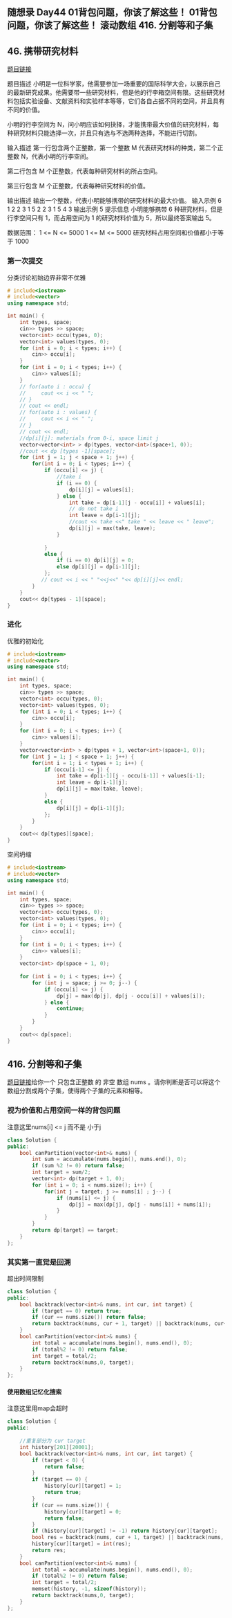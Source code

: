 ## 随想录 Day44 01背包问题，你该了解这些！  01背包问题，你该了解这些！ 滚动数组   416. 分割等和子集 

## 46. 携带研究材料
[题目链接](https://kamacoder.com/problempage.php?pid=1046)

题目描述
小明是一位科学家，他需要参加一场重要的国际科学大会，以展示自己的最新研究成果。他需要带一些研究材料，但是他的行李箱空间有限。这些研究材料包括实验设备、文献资料和实验样本等等，它们各自占据不同的空间，并且具有不同的价值。 

小明的行李空间为 N，问小明应该如何抉择，才能携带最大价值的研究材料，每种研究材料只能选择一次，并且只有选与不选两种选择，不能进行切割。

输入描述
第一行包含两个正整数，第一个整数 M 代表研究材料的种类，第二个正整数 N，代表小明的行李空间。

第二行包含 M 个正整数，代表每种研究材料的所占空间。 

第三行包含 M 个正整数，代表每种研究材料的价值。

输出描述
输出一个整数，代表小明能够携带的研究材料的最大价值。
输入示例
6 1
2 2 3 1 5 2
2 3 1 5 4 3
输出示例
5
提示信息
小明能够携带 6 种研究材料，但是行李空间只有 1，而占用空间为 1 的研究材料价值为 5，所以最终答案输出 5。 

数据范围：
1 <= N <= 5000
1 <= M <= 5000
研究材料占用空间和价值都小于等于 1000

### 第一次提交
分类讨论初始边界非常不优雅

```cpp
# include<iostream>
# include<vector>
using namespace std;

int main() {
    int types, space;
    cin>> types >> space;
    vector<int> occu(types, 0);
    vector<int> values(types, 0);
    for (int i = 0; i < types; i++) {
        cin>> occu[i];
    }
    for (int i = 0; i < types; i++) {
        cin>> values[i];
    }
    // for(auto i : occu) {
    //     cout << i << " ";
    // }
    // cout << endl;
    // for(auto i : values) {
    //     cout << i << " ";
    // }
    // cout << endl;
    //dp[i][j]: materials from 0-i, space limit j
    vector<vector<int> > dp(types, vector<int>(space+1, 0));
    //cout << dp [types -1][space];
    for (int j = 1; j < space + 1; j++) {
        for(int i = 0; i < types; i++) {
            if (occu[i] <= j) {
                //take i
                if (i == 0) {
                    dp[i][j] = values[i];
                } else {
                    int take = dp[i-1][j - occu[i]] + values[i];
                    // do not take i
                    int leave = dp[i-1][j];
                    //cout << take <<" take " << leave << " leave";
                    dp[i][j] = max(take, leave);
                }
                
            }
            else {
                if (i == 0) dp[i][j] = 0;
                else dp[i][j] = dp[i-1][j];
            };
           // cout << i << " "<<j<<" "<< dp[i][j]<< endl;
        }
    }
    cout<< dp[types - 1][space];
}
```
### 进化
优雅的初始化
```cpp
# include<iostream>
# include<vector>
using namespace std;

int main() {
    int types, space;
    cin>> types >> space;
    vector<int> occu(types, 0);
    vector<int> values(types, 0);
    for (int i = 0; i < types; i++) {
        cin>> occu[i];
    }
    for (int i = 0; i < types; i++) {
        cin>> values[i];
    }
    vector<vector<int> > dp(types + 1, vector<int>(space+1, 0));
    for (int j = 1; j < space + 1; j++) {
        for(int i = 1; i < types + 1; i++) {
            if (occu[i-1] <= j) {
                int take = dp[i-1][j - occu[i-1]] + values[i-1];
                int leave = dp[i-1][j];
                dp[i][j] = max(take, leave);
            }
            else {
                dp[i][j] = dp[i-1][j];
            };
        }
    }
    cout<< dp[types][space];
}
```
空间坍缩
```cpp
# include<iostream>
# include<vector>
using namespace std;

int main() {
    int types, space;
    cin>> types >> space;
    vector<int> occu(types, 0);
    vector<int> values(types, 0);
    for (int i = 0; i < types; i++) {
        cin>> occu[i];
    }
    for (int i = 0; i < types; i++) {
        cin>> values[i];
    }
    vector<int> dp(space + 1, 0);
    
    for (int i = 0; i < types; i++) {
        for (int j = space; j >= 0; j--) {
            if (occu[i] <= j) {
                dp[j] = max(dp[j], dp[j - occu[i]] + values[i]);
            } else {
                continue;
            }
        }
    }
    cout<< dp[space];
}
```
## 416. 分割等和子集 
[题目链接](https://leetcode.cn/problems/partition-equal-subset-sum/description/)给你一个 只包含正整数 的 非空 数组 nums 。请你判断是否可以将这个数组分割成两个子集，使得两个子集的元素和相等。
### 视为价值和占用空间一样的背包问题
注意这里nums[i] <= j 而不是 小于j
```cpp
class Solution {
public:
    bool canPartition(vector<int>& nums) {
        int sum = accumulate(nums.begin(), nums.end(), 0);
        if (sum %2 != 0) return false;
        int target = sum/2;
        vector<int> dp(target + 1, 0);
        for (int i = 0; i < nums.size(); i++) {
            for(int j = target; j >= nums[i] ; j--) {
                if (nums[i] <= j) {
                    dp[j] = max(dp[j], dp[j - nums[i]] + nums[i]);
                }
            }
        }
        return dp[target] == target;
    }
};
```
### 其实第一直觉是回溯
超出时间限制
```cpp
class Solution {
public:
    bool backtrack(vector<int>& nums, int cur, int target) {
        if (target == 0) return true;
        if (cur == nums.size()) return false;
        return backtrack(nums, cur + 1, target) || backtrack(nums, cur+1, target - nums[cur]);
    }
    bool canPartition(vector<int>& nums) {
        int total = accumulate(nums.begin(), nums.end(), 0);
        if (total%2 != 0) return false;
        int target = total/2;
        return backtrack(nums,0, target);
    }
};
```
#### 使用数组记忆化搜索
注意这里用map会超时
```cpp
class Solution {
public:
    
    //重复部分为 cur target
    int history[201][20001];
    bool backtrack(vector<int>& nums, int cur, int target) {
        if (target < 0) {
            return false;
        }
        if (target == 0) {
            history[cur][target] = 1;
            return true;
        }
        if (cur == nums.size()) {
            history[cur][target] = 0;
            return false;
        }
        if (history[cur][target] != -1) return history[cur][target];
        bool res = backtrack(nums, cur + 1, target) || backtrack(nums, cur+1, target - nums[cur]);
        history[cur][target] = int(res);
        return res;
    }
    bool canPartition(vector<int>& nums) {
        int total = accumulate(nums.begin(), nums.end(), 0);
        if (total%2 != 0) return false;
        int target = total/2;
        memset(history, -1, sizeof(history));
        return backtrack(nums,0, target);
    }
};
```